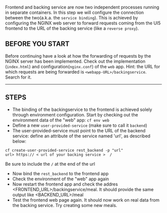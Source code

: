 Frontend and backing service are now two independent processes running in separate containers. In this step we will configure the connection between the two(a.k.a. the `service binding`). This is achieved by configuring the NGINX web server to forward requests coming from the UI5 frontend to the URL of the backing service (like a `reverse proxy`).

## BEFORE YOU START
Before continuing have a look at how the forwarding of requests by the NGINX server has been implemented. Check out the implementation (`index.html`) and configuration(`nginx.conf`) of the `web` app. Hint: the URL for which requests are being forwarded is `<webapp-URL>/backingservice`. Search for it.

----------------------------------------------------------------------

## STEPS

* The binding of the backingservice to the frontend is achieved solely through environment configuration. Start by checking out the environment data of the "web" app: `cf env web`
* Define a new `user-provided-service` (make sure to call it `backend`)
* The user-provided-service must point to the URL of the backend service: define an attribute of the service named 'url', as described below:
```
cf create-user-provided-service rest_backend -p "url"
url> https:// < url of your backing service >  /
```
Be sure to include the `/` at the end of the url
* Now bind the `rest_backend` to the frontend app
* Check the environment of the "web" app again
* Now restart the frontend app and check the addres <FRONTEND_URL>/backingservice/meal. It should provide the same output like <BACKEND_URL>/meal
* Test the frontend web page again. It should now work on real data from the backing service. Try creating some new meals.
